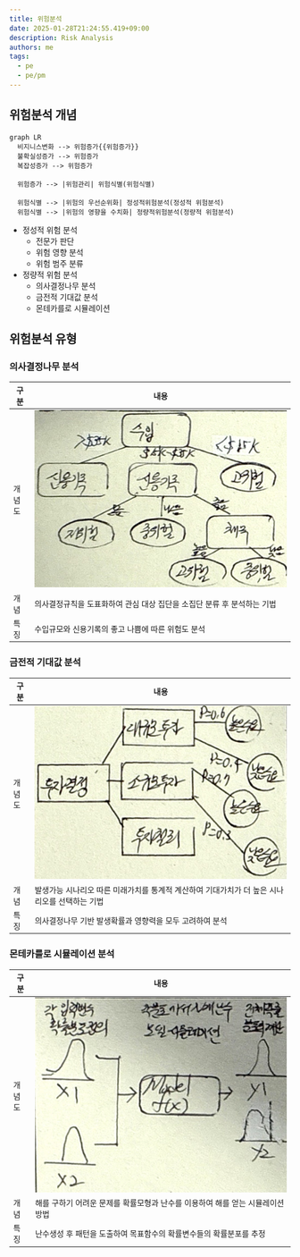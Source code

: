 ```yaml
---
title: 위험분석
date: 2025-01-28T21:24:55.419+09:00
description: Risk Analysis
authors: me
tags:
  - pe
  - pe/pm
---
```


## 위험분석 개념

```mermaid
graph LR
  비지니스변화 --> 위험증가{{위험증가}}
  불확실성증가 --> 위험증가
  복잡성증가 --> 위험증가

  위험증가 --> |위험관리| 위험식별(위험식별)

  위험식별 --> |위험의 우선순위화| 정성적위험분석(정성적 위험분석)
  위험식별 --> |위험의 영향을 수치화| 정량적위험분석(정량적 위험분석)
```

- 정성적 위험 분석
  - 전문가 판단
  - 위험 영향 분석
  - 위험 범주 분류
- 정량적 위험 분석
  - 의사결정나무 분석
  - 금전적 기대값 분석
  - 몬테카를로 시뮬레이션

## 위험분석 유형

### 의사결정나무 분석

| 구분 | 내용 |
| --- | --- |
| 개념도 | ![의사결정나무분석](./assets/의사결정나무분석.jpg) |
| 개념 | 의사결정규칙을 도표화하여 관심 대상 집단을 소집단 분류 후 분석하는 기법 |
| 특징 | 수입규모와 신용기록의 좋고 나쁨에 따른 위험도 분석 |

### 금전적 기대값 분석

| 구분 | 내용 |
| --- | --- |
| 개념도 | ![금전적기대값분석](./assets/금전적기대값분석.jpg) |
| 개념 | 발생가능 시나리오 따른 미래가치를 통계적 계산하여 기대가치가 더 높은 시나리오를 선택하는 기법 |
| 특징 | 의사결정나무 기반 발생확률과 영향력을 모두 고려하여 분석 |

### 몬테카를로 시뮬레이션 분석

| 구분 | 내용 |
| --- | --- |
| 개념도 | ![몬테카를로시뮬레이션분석](./assets/몬테카를로시뮬레이션분석.jpg) |
| 개념 | 해를 구하기 어려운 문제를 확률모형과 난수를 이용하여 해를 얻는 시뮬레이션 방법 |
| 특징 | 난수생성 후 패턴을 도출하여 목표함수의 확률변수들의 확률분포를 추정 |
